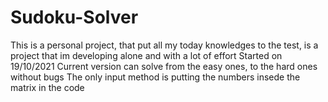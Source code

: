 # Sudoku-Solver
This is a personal project, that put all my today knowledges to the test, is a project that im developing alone and with a lot of effort
Started on 19/10/2021
Current version can solve from the easy ones, to the hard ones without bugs
The only input method is putting the numbers insede the matrix in the code
